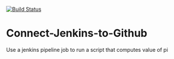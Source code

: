 [![Build Status](http://ec2-13-232-192-242.ap-south-1.compute.amazonaws.com/buildStatus/icon?job=connect-jenkins-to-github)](http://ec2-13-232-192-242.ap-south-1.compute.amazonaws.com/job/connect-jenkins-to-github/)

# Connect-Jenkins-to-Github
Use a jenkins pipeline job to run a script that computes value of pi
